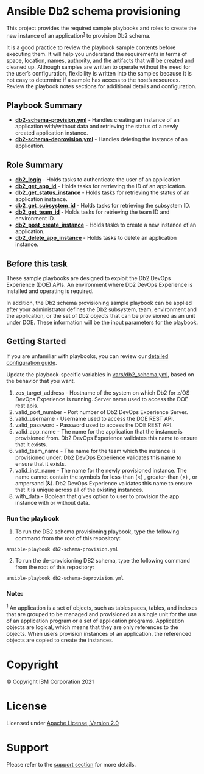 # Ansible Db2 schema provisioning

This project provides the required sample playbooks and roles to create the new instance of an application<sup>[1](#footnote1)</sup> to provision Db2 schema.

It is a good practice to review the playbook sample contents before executing
them. It will help you understand the requirements in terms of space, location,
names, authority, and the artifacts that will be created and cleaned up.
Although samples are written to operate without the need for the user’s
configuration, flexibility is written into the samples because it is not easy
to determine if a sample has access to the host’s resources. Review the
playbook notes sections for additional details and configuration.

## Playbook Summary

- [**db2-schema-provision.yml**](db2-schema-provision.yml) - Handles creating an instance of an application with/without data and retrieving the status of a newly created application instance.
- [**db2-schema-deprovision.yml**](db2-schema-deprovision.yml) - Handles deleting the instance of an application.

## Role Summary

- [**db2_login**](roles/db2_login/README.md) - Holds tasks to authenticate the user of an application.
- [**db2_get_app_id**](roles/db2_get_app_id/README.md) - Holds tasks for retrieving the ID of an application.
- [**db2_get_status_instance**](roles/db2_get_status_instance/README.md) - Holds tasks for retrieving the status of an application instance.
- [**db2_get_subsystem_id**](roles/db2_get_subsystem_id/README.md) - Holds tasks for retrieving the subsystem ID.
- [**db2_get_team_id**](roles/db2_get_team_id/README.md) - Holds tasks for retrieving the team ID and environment ID.
- [**db2_post_create_instance**](roles/db2_post_create_instance/README.md) - Holds tasks to create a new instance of an application.
- [**db2_delete_app_instance**](roles/db2_delete_app_instance/README.md) - Holds tasks to delete an application instance.

## Before this task

These sample playbooks are designed to exploit the Db2 DevOps Experience (DOE) APIs. An environment where Db2 DevOps Experience is installed and operating is required.

In addition, the Db2 schema provisioning sample playbook can be applied after your administrator defines the Db2 subsystem, team, environment and the application, or the set of Db2 objects that can be provisioned as an unit under DOE. These information will be the input parameters for the playbook.

## Getting Started

If you are unfamiliar with playbooks, you can review our
[detailed configuration guide](https://github.com/IBM/z_ansible_collections_samples/blob/master/docs/share/zos_core/configuration_guide.md).

Update the playbook-specific variables in [vars/db2_schema.yml](vars/db2_schema.yml), based on the behavior that you want.

1. zos_target_address - Hostname of the system on which Db2 for z/OS DevOps Experience is running. Server name used to access the DOE rest apis.
2. valid_port_number - Port number of Db2 DevOps Experience Server.
3. valid_username - Username used to access the DOE REST API.
4. valid_password - Password used to access the DOE REST API.
5. valid_app_name - The name for the application that the instance is provisioned from. Db2 DevOps Experience validates this name to ensure that it exists.
6. valid_team_name - The  name for the team which the instance is provisioned under. Db2 DevOps Experience validates this name to ensure that it exists.
7. valid_inst_name - The name for the newly provisioned instance. The name cannot contain the symbols for less-than (&lt;) , greater-than (&gt;) , or ampersand (&amp;). Db2 DevOps Experience validates this name to ensure that it is unique across all of the existing instances.
8. with_data - Boolean that gives option to user to provision the app instance with or without data.


### Run the playbook

1. To run the DB2 schema provisioning playbook, type the following command from the root of this repository:

  `ansible-playbook db2-schema-provision.yml`

2. To run the de-provisioning DB2 schema, type the following command from the root of this repository:

  `ansible-playbook db2-schema-deprovision.yml`

### Note: 
<sup>[1](#footnote1)</sup> An application is a set of objects, such as tablespaces, tables, and indexes that are grouped to be managed and provisioned as a single unit for the use of an application program or a set of application programs. Application objects are logical, which means that they are only references to the objects. When users provision instances of an application, the referenced objects are copied to create the instances.

# Copyright

© Copyright IBM Corporation 2021

# License

Licensed under [Apache License,
Version 2.0](https://opensource.org/licenses/Apache-2.0)

# Support

Please refer to the [support section](https://github.com/IBM/z_ansible_collections_samples/blob/master/README.md#support) for more
details.
